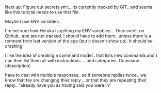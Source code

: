 
Next up: 
Figure out secrets.yml... its currently tracked by GIT.. and seems like this tutorial needs to use that file. 

Maybe I use ENV variables. 

I'm not sure how Heroku is getting my ENV variables... They aren't on Github.. and are not tracked. I should have to add them.. unless there is a remnant from last version of the app (but it doesn't show up). It should be crashing. 

I like the idea of creating a command model.. that lists new commands and I can then list them all with instructions ... and categories. Command (description)


have to deal with multiple responses.. so if someone replies twice.. we know that tey are changing thier reply .. or that they are repeating their reply.. "already have you as having said you were in"



